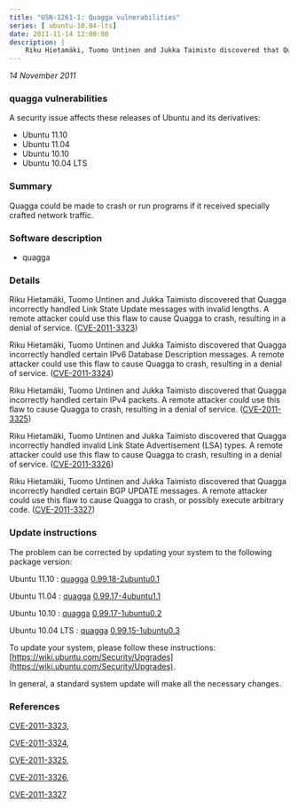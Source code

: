 ```yaml
---
title: "USN-1261-1: Quagga vulnerabilities"
series: [ ubuntu-10.04-lts]
date: 2011-11-14 12:00:00
description: |
    Riku Hietamäki, Tuomo Untinen and Jukka Taimisto discovered that Quagga incorrectly handled Link State Update messages with invalid lengths. A remote attacker could use this flaw to cause Quagga to crash, resulting in a denial of service. ([CVE-2011-3323](http://people.ubuntu.com/~ubuntu-security/cve/CVE-2011-3323))
--- 
```

 
 

*14 November 2011*

### quagga vulnerabilities

A security issue affects these releases of Ubuntu and its derivatives:

* Ubuntu 11.10
* Ubuntu 11.04
* Ubuntu 10.10
* Ubuntu 10.04 LTS

### Summary

Quagga could be made to crash or run programs if it received specially crafted network traffic.

### Software description

* quagga 

### Details

Riku Hietamäki, Tuomo Untinen and Jukka Taimisto discovered that Quagga incorrectly handled Link State Update messages with invalid lengths. A remote attacker could use this flaw to cause Quagga to crash, resulting in a denial of service. ([CVE-2011-3323](http://people.ubuntu.com/~ubuntu-security/cve/CVE-2011-3323))

Riku Hietamäki, Tuomo Untinen and Jukka Taimisto discovered that Quagga incorrectly handled certain IPv6 Database Description messages. A remote attacker could use this flaw to cause Quagga to crash, resulting in a denial of service. ([CVE-2011-3324](http://people.ubuntu.com/~ubuntu-security/cve/CVE-2011-3324))

Riku Hietamäki, Tuomo Untinen and Jukka Taimisto discovered that Quagga incorrectly handled certain IPv4 packets. A remote attacker could use this flaw to cause Quagga to crash, resulting in a denial of service. ([CVE-2011-3325](http://people.ubuntu.com/~ubuntu-security/cve/CVE-2011-3325))

Riku Hietamäki, Tuomo Untinen and Jukka Taimisto discovered that Quagga incorrectly handled invalid Link State Advertisement (LSA) types. A remote attacker could use this flaw to cause Quagga to crash, resulting in a denial of service. ([CVE-2011-3326](http://people.ubuntu.com/~ubuntu-security/cve/CVE-2011-3326))

Riku Hietamäki, Tuomo Untinen and Jukka Taimisto discovered that Quagga incorrectly handled certain BGP UPDATE messages. A remote attacker could use this flaw to cause Quagga to crash, or possibly execute arbitrary code. ([CVE-2011-3327](http://people.ubuntu.com/~ubuntu-security/cve/CVE-2011-3327)) 

### Update instructions

The problem can be corrected by updating your system to the following package version:

Ubuntu 11.10
 : [quagga](https://launchpad.net/ubuntu/+source/quagga) <span> [0.99.18-2ubuntu0.1](https://launchpad.net/ubuntu/+source/quagga/0.99.18-2ubuntu0.1) </span> 

Ubuntu 11.04
 : [quagga](https://launchpad.net/ubuntu/+source/quagga) <span> [0.99.17-4ubuntu1.1](https://launchpad.net/ubuntu/+source/quagga/0.99.17-4ubuntu1.1) </span> 

Ubuntu 10.10
 : [quagga](https://launchpad.net/ubuntu/+source/quagga) <span> [0.99.17-1ubuntu0.2](https://launchpad.net/ubuntu/+source/quagga/0.99.17-1ubuntu0.2) </span> 

Ubuntu 10.04 LTS
 : [quagga](https://launchpad.net/ubuntu/+source/quagga) <span> [0.99.15-1ubuntu0.3](https://launchpad.net/ubuntu/+source/quagga/0.99.15-1ubuntu0.3) </span> 

To update your system, please follow these instructions: [https://wiki.ubuntu.com/Security/Upgrades](https://wiki.ubuntu.com/Security/Upgrades).

In general, a standard system update will make all the necessary changes. 

### References

 
 [CVE-2011-3323](http://people.ubuntu.com/~ubuntu-security/cve/CVE-2011-3323), 

 [CVE-2011-3324](http://people.ubuntu.com/~ubuntu-security/cve/CVE-2011-3324), 

 [CVE-2011-3325](http://people.ubuntu.com/~ubuntu-security/cve/CVE-2011-3325), 

 [CVE-2011-3326](http://people.ubuntu.com/~ubuntu-security/cve/CVE-2011-3326), 

 [CVE-2011-3327](http://people.ubuntu.com/~ubuntu-security/cve/CVE-2011-3327)
 

